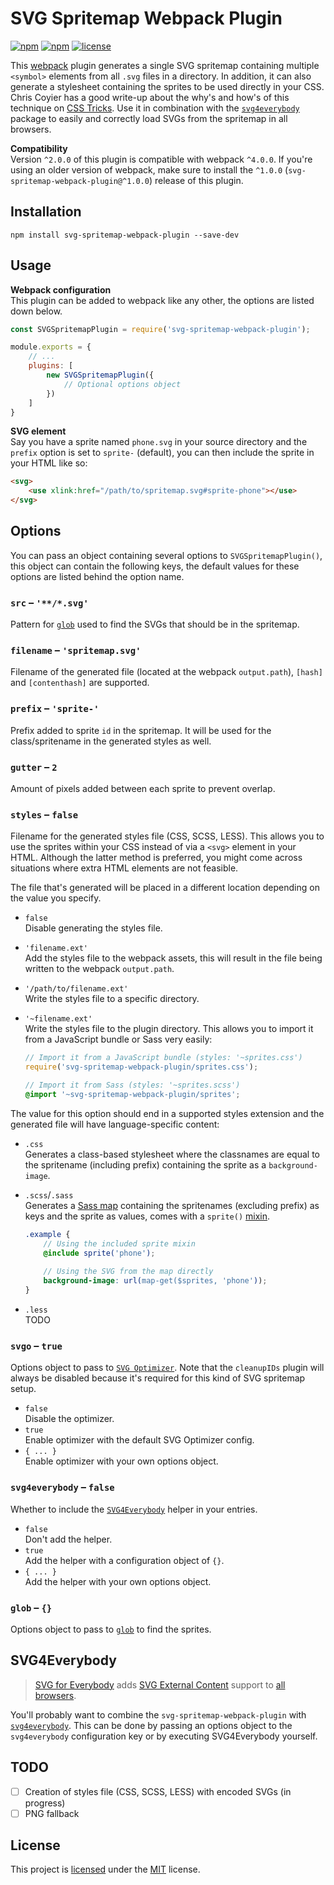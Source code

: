 # SVG Spritemap Webpack Plugin
[![npm](https://img.shields.io/npm/v/svg-spritemap-webpack-plugin.svg?style=flat-square)](https://www.npmjs.com/package/svg-spritemap-webpack-plugin)
[![npm](https://img.shields.io/npm/dm/svg-spritemap-webpack-plugin.svg?style=flat-square)](https://www.npmjs.com/package/svg-spritemap-webpack-plugin)
[![license](https://img.shields.io/github/license/cascornelissen/svg-spritemap-webpack-plugin.svg?style=flat-square)](LICENSE.md)

This [webpack](https://webpack.github.io/) plugin generates a single SVG spritemap containing multiple `<symbol>` elements from all `.svg` files in a directory. In addition, it can also generate a stylesheet containing the sprites to be used directly in your CSS. Chris Coyier has a good write-up about the why's and how's of this technique on [CSS Tricks](https://css-tricks.com/svg-symbol-good-choice-icons/). Use it in combination with the [`svg4everybody`](https://github.com/jonathantneal/svg4everybody) package to easily and correctly load SVGs from the spritemap in all browsers.

**Compatibility**  
Version `^2.0.0` of this plugin is compatible with webpack `^4.0.0`. If you're using an older version of webpack, make sure to install the `^1.0.0` (`svg-spritemap-webpack-plugin@^1.0.0`) release of this plugin.

## Installation
```shell
npm install svg-spritemap-webpack-plugin --save-dev
```

## Usage
**Webpack configuration**  
This plugin can be added to webpack like any other, the options are listed down below.
```js
const SVGSpritemapPlugin = require('svg-spritemap-webpack-plugin');

module.exports = {
    // ...
    plugins: [
        new SVGSpritemapPlugin({
            // Optional options object
        })
    ]
}
```

**SVG element**  
Say you have a sprite named `phone.svg` in your source directory and the `prefix` option is set to `sprite-` (default), you can then include the sprite in your HTML like so: 
```html
<svg>
    <use xlink:href="/path/to/spritemap.svg#sprite-phone"></use>
</svg>
```


## Options
You can pass an object containing several options to `SVGSpritemapPlugin()`, this object can contain the following keys, the default values for these options are listed behind the option name.

### `src` – `'**/*.svg'`  
Pattern for [`glob`](http://npmjs.com/package/glob) used to find the SVGs that should be in the spritemap.

### `filename` – `'spritemap.svg'`  
Filename of the generated file (located at the webpack `output.path`), `[hash]` and `[contenthash]` are supported.

### `prefix` – `'sprite-'`  
Prefix added to sprite `id` in the spritemap. It will be used for the class/spritename in the generated styles as well. 

### `gutter` – `2`  
Amount of pixels added between each sprite to prevent overlap.

### `styles` – `false`  
Filename for the generated styles file (CSS, SCSS, LESS). This allows you to use the sprites within your CSS instead of via a `<svg>` element in your HTML. Although the latter method is preferred, you might come across situations where extra HTML elements are not feasible. 

The file that's generated will be placed in a different location depending on the value you specify.

- `false`  
  Disable generating the styles file.
- `'filename.ext'`  
  Add the styles file to the webpack assets, this will result in the file being written to the webpack `output.path`.
- `'/path/to/filename.ext'`  
  Write the styles file to a specific directory.
- `'~filename.ext'`  
  Write the styles file to the plugin directory. This allows you to import it from a JavaScript bundle or Sass very easily:
  
  ```js
  // Import it from a JavaScript bundle (styles: '~sprites.css')
  require('svg-spritemap-webpack-plugin/sprites.css');
  ```
  ```scss
  // Import it from Sass (styles: '~sprites.scss')
  @import '~svg-spritemap-webpack-plugin/sprites';
  ```

The value for this option should end in a supported styles extension and the generated file will have language-specific content:

- `.css`  
  Generates a class-based stylesheet where the classnames are equal to the spritename (including prefix) containing the sprite as a `background-image`.
- `.scss`/`.sass`  
  Generates a [Sass map](http://sass-lang.com/documentation/file.SASS_REFERENCE.html#maps) containing the spritenames (excluding prefix) as keys and the sprite as values, comes with a `sprite()` [mixin](http://sass-lang.com/documentation/file.SASS_REFERENCE.html#mixins).
  
  ```scss
  .example {
      // Using the included sprite mixin
      @include sprite('phone');
    
      // Using the SVG from the map directly
      background-image: url(map-get($sprites, 'phone'));
  }
  ```
- `.less`  
  TODO

### `svgo` – `true`  
Options object to pass to [`SVG Optimizer`](http://npmjs.com/package/svgo). Note that the `cleanupIDs` plugin will always be disabled because it's required for this kind of SVG spritemap setup.

- `false`  
  Disable the optimizer.
- `true`  
  Enable optimizer with the default SVG Optimizer config.
- `{ ... }`  
  Enable optimizer with your own options object.

### `svg4everybody` – `false`  
Whether to include the [`SVG4Everybody`](https://www.npmjs.com/package/svg4everybody#usage) helper in your entries.

- `false`  
  Don't add the helper.
- `true`  
  Add the helper with a configuration object of `{}`.
- `{ ... }`  
  Add the helper with your own options object.

### `glob` – `{}`  
Options object to pass to [`glob`](http://npmjs.com/package/glob) to find the sprites.


## SVG4Everybody
> [SVG for Everybody](https://github.com/jonathantneal/svg4everybody) adds [SVG External Content](http://css-tricks.com/svg-sprites-use-better-icon-fonts/##Browser+Support) support to [all browsers](http://caniuse.com/svg).

You'll probably want to combine the `svg-spritemap-webpack-plugin` with [`svg4everybody`](https://github.com/jonathantneal/svg4everybody). This can be done by passing an options object to the `svg4everybody` configuration key or by executing SVG4Everybody yourself.

## TODO
- [ ] Creation of styles file (CSS, SCSS, LESS) with encoded SVGs (in progress)
- [ ] PNG fallback

## License
This project is [licensed](LICENSE.md) under the [MIT](https://opensource.org/licenses/MIT) license.
